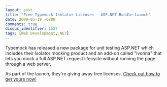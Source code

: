 ```yaml
---
layout: post
title: "Free Typemock Isolator Licenses - ASP.NET Bundle Launch"
date: 2009-05-19 -0800
comments: true
disqus_identifier: 1527
tags: [Web Development,.NET]
---
```

Typemock has released a new package for unit testing ASP.NET which
includes their Isolator mocking product and an add-on called "Ivonna"
that lets you mock a full ASP.NET request lifecycle without running the
page through a web server.

As part of the launch, they're giving away free licenses. [Check out how
to get yours
now!](http://blog.typemock.com/2009/05/get-free-typemock-licenses-aspnet.html)

